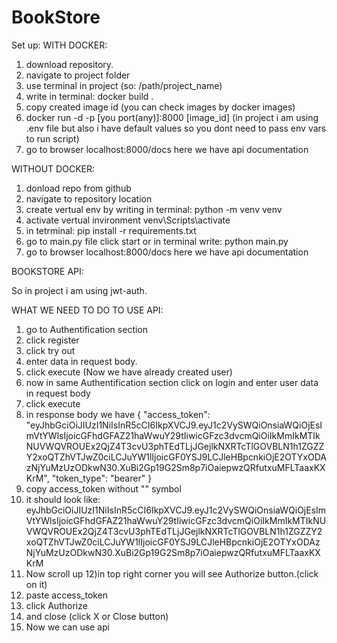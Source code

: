 # BookStore

Set up:
WITH DOCKER:
1) download repository.
2) navigate to project folder
3) use terminal in project (so: /path/project_name)
4) write in terminal: docker build . 
5) copy created image id (you can check images by docker images)
6) docker run  -d -p [you port(any)]:8000  [image_id] (in project i am using .env file but also i have default values so you  dont need to pass env vars to run script)
7) go to browser localhost:8000/docs here we have api documentation

WITHOUT DOCKER:
1) donload repo from github
2) navigate to repository location
3) create vertual env by writing in terminal: python -m venv venv
4) activate vertual invironment venv\Scripts\activate
5) in tetrminal: pip install -r requirements.txt
6) go to main.py file click start or in terminal write: python main.py
7) go to browser localhost:8000/docs here we have api documentation


BOOKSTORE API:

So in project i am using jwt-auth.

WHAT WE NEED TO DO TO USE API:
1) go to Authentification section
2) click register
3) click try out
4) enter data in request body. 
5) click execute (Now we have already created user)
6) now in same Authentification section click on login and enter user data in request body
7) click execute
8) in response body we have {
  "access_token": "eyJhbGciOiJIUzI1NiIsInR5cCI6IkpXVCJ9.eyJ1c2VySWQiOnsiaWQiOjEsImVtYWlsIjoicGFhdGFAZ21haWwuY29tIiwicGFzc3dvcmQiOiIkMmIkMTIkNUVWQVROUEx2QjZ4T3cvU3phTEdTLjJGejlkNXRTcTlGOVBLN1h1ZGZZY2xoQTZhVTJwZ0ciLCJuYW1lIjoicGF0YSJ9LCJleHBpcnkiOjE2OTYxODAzNjYuMzUzODkwN30.XuBi2Gp19G2Sm8p7iOaiepwzQRfutxuMFLTaaxKXKrM",
  "token_type": "bearer"
   }
9) copy access_token without "" symbol
10) it should look like: eyJhbGciOiJIUzI1NiIsInR5cCI6IkpXVCJ9.eyJ1c2VySWQiOnsiaWQiOjEsImVtYWlsIjoicGFhdGFAZ21haWwuY29tIiwicGFzc3dvcmQiOiIkMmIkMTIkNUVWQVROUEx2QjZ4T3cvU3phTEdTLjJGejlkNXRTcTlGOVBLN1h1ZGZZY2xoQTZhVTJwZ0ciLCJuYW1lIjoicGF0YSJ9LCJleHBpcnkiOjE2OTYxODAzNjYuMzUzODkwN30.XuBi2Gp19G2Sm8p7iOaiepwzQRfutxuMFLTaaxKXKrM
11)    Now scroll up
12)in top right corner you will see Authorize button.(click on it)
13) paste access_token
14) click Authorize
15) and close (click X or Close button)
16) Now we can use api
   


